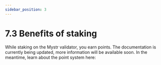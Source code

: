 ```yaml
---
sidebar_position: 3
---
```


# 7.3 Benefits of staking

While staking on the Mystr validator, you earn points. The documentation is currently being updated, more information will be available soon. In the meantime, learn about the point system here:
